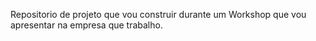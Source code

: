 Repositorio de projeto que vou construir durante um Workshop que vou apresentar na empresa que trabalho.
